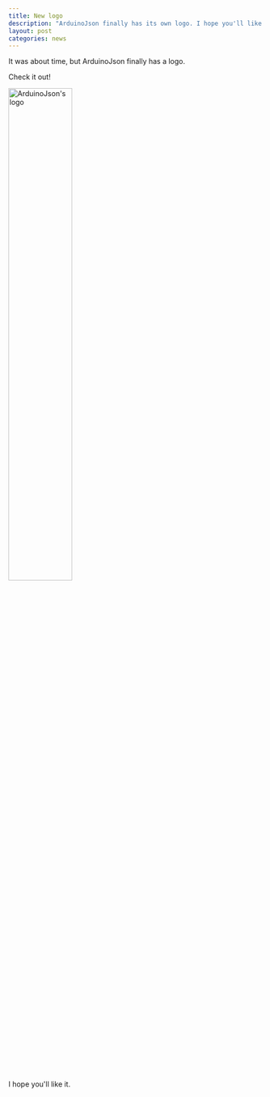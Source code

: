 ```yaml
---
title: New logo
description: "ArduinoJson finally has its own logo. I hope you'll like it!"
layout: post
categories: news
---
```


It was about time, but ArduinoJson finally has a logo.

Check it out!

<div class="text-center">
  <img width="50%" src="{{site.baseurl}}/images/logo.svg" alt="ArduinoJson's logo" class="img-thumbnail">
</div>

I hope you'll like it.